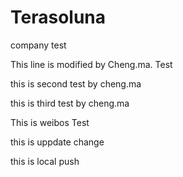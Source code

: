 # Terasoluna
company test

This line is modified by Cheng.ma.
Test


this is second test by cheng.ma

this is third test by cheng.ma

This is weibos Test

this is uppdate change

this is local push
